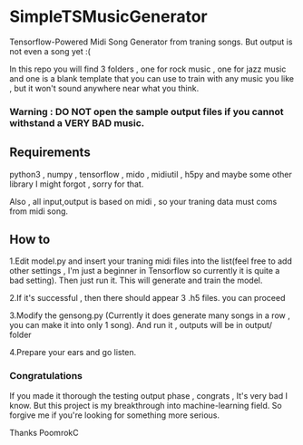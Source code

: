 # SimpleTSMusicGenerator
Tensorflow-Powered Midi Song Generator from traning songs. But output is not even a song yet :(

In this repo you will find 3 folders , one for rock music , one for jazz music and one is a blank template that you can use to train with any music you like , but it won't sound anywhere near what you think.

### Warning : DO NOT open the sample output files if you cannot withstand a VERY BAD music.

## Requirements
python3 , numpy , tensorflow , mido , midiutil , h5py and maybe some other library I might forgot , sorry for that.

Also , all input,output is based on midi , so your traning data must coms from midi song.

## How to

1.Edit model.py and insert your traning midi files into the list(feel free to add other settings , I'm just a beginner in Tensorflow so currently it is quite a bad setting). Then just run it. This will generate and train the model.

2.If it's successful , then there should appear 3 .h5 files. you can proceed

3.Modify the gensong.py (Currently it does generate many songs in a row , you can make it into only 1 song). And run it , outputs will be in output/ folder

4.Prepare your ears and go listen.

### Congratulations

If you made it thorough the testing output phase , congrats , It's very bad I know. But this project is my breakthrough into machine-learning field. So forgive me if you're looking for something more serious.

Thanks
PoomrokC
